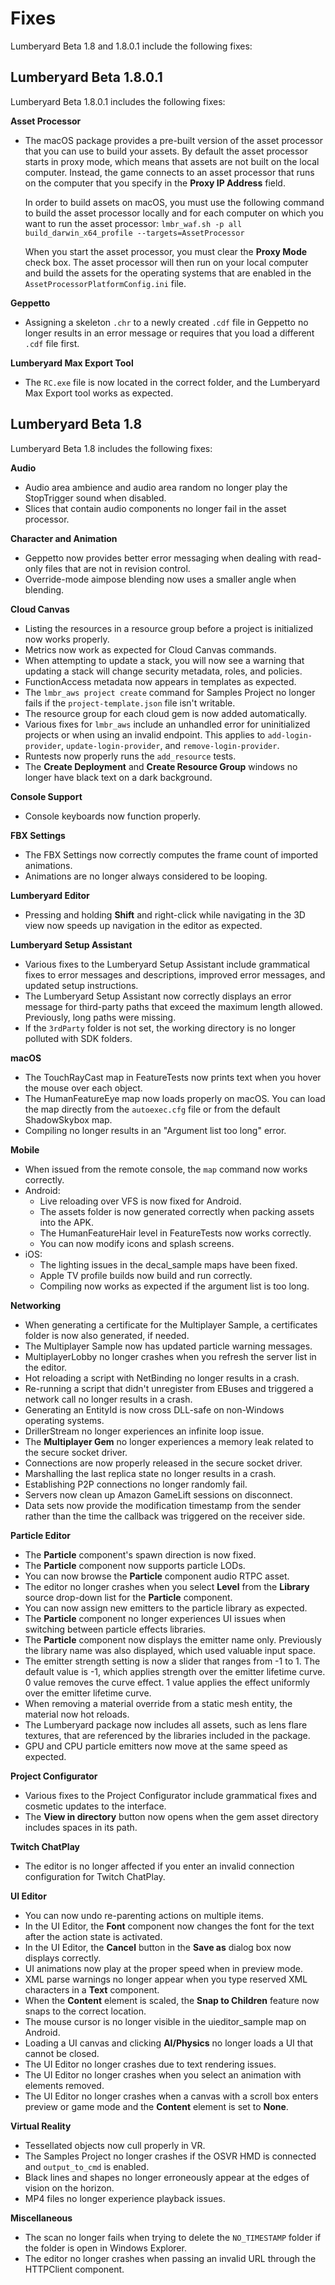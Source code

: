 # Fixes<a name="lumberyard-v1.8-fixes"></a>

Lumberyard Beta 1.8 and 1.8.0.1 include the following fixes:

## Lumberyard Beta 1.8.0.1<a name="lumberyard-v1.8.0.1-fixes"></a>

Lumberyard Beta 1.8.0.1 includes the following fixes:

**Asset Processor**
+ The macOS package provides a pre-built version of the asset processor that you can use to build your assets. By default the asset processor starts in proxy mode, which means that assets are not built on the local computer. Instead, the game connects to an asset processor that runs on the computer that you specify in the **Proxy IP Address** field. 

  In order to build assets on macOS, you must use the following command to build the asset processor locally and for each computer on which you want to run the asset processor: `lmbr_waf.sh -p all build_darwin_x64_profile --targets=AssetProcessor`

  When you start the asset processor, you must clear the **Proxy Mode** check box. The asset processor will then run on your local computer and build the assets for the operating systems that are enabled in the `AssetProcessorPlatformConfig.ini` file.

**Geppetto**
+ Assigning a skeleton `.chr` to a newly created `.cdf` file in Geppetto no longer results in an error message or requires that you load a different `.cdf` file first.

**Lumberyard Max Export Tool**
+ The `RC.exe` file is now located in the correct folder, and the Lumberyard Max Export tool works as expected.

## Lumberyard Beta 1.8<a name="lumberyard-v1.8.0-fixes"></a>

Lumberyard Beta 1.8 includes the following fixes:

**Audio**
+ Audio area ambience and audio area random no longer play the StopTrigger sound when disabled.
+ Slices that contain audio components no longer fail in the asset processor.

**Character and Animation**
+ Geppetto now provides better error messaging when dealing with read-only files that are not in revision control.
+ Override-mode aimpose blending now uses a smaller angle when blending.

**Cloud Canvas**
+ Listing the resources in a resource group before a project is initialized now works properly.
+ Metrics now work as expected for Cloud Canvas commands.
+ When attempting to update a stack, you will now see a warning that updating a stack will change security metadata, roles, and policies.
+ FunctionAccess metadata now appears in templates as expected.
+ The `lmbr_aws project create` command for Samples Project no longer fails if the `project-template.json` file isn't writable.
+ The resource group for each cloud gem is now added automatically.
+ Various fixes for `lmbr_aws` include an unhandled error for uninitialized projects or when using an invalid endpoint. This applies to `add-login-provider`, `update-login-provider`, and `remove-login-provider`.
+ Runtests now properly runs the `add_resource` tests.
+ The **Create Deployment** and **Create Resource Group** windows no longer have black text on a dark background.

**Console Support**
+ Console keyboards now function properly.

**FBX Settings**
+ The FBX Settings now correctly computes the frame count of imported animations.
+ Animations are no longer always considered to be looping.

**Lumberyard Editor**
+ Pressing and holding **Shift** and right-click while navigating in the 3D view now speeds up navigation in the editor as expected.

**Lumberyard Setup Assistant**
+ Various fixes to the Lumberyard Setup Assistant include grammatical fixes to error messages and descriptions, improved error messages, and updated setup instructions.
+ The Lumberyard Setup Assistant now correctly displays an error message for third-party paths that exceed the maximum length allowed. Previously, long paths were missing.
+ If the `3rdParty` folder is not set, the working directory is no longer polluted with SDK folders.

**macOS**
+ The TouchRayCast map in FeatureTests now prints text when you hover the mouse over each object.
+ The HumanFeatureEye map now loads properly on macOS. You can load the map directly from the `autoexec.cfg` file or from the default ShadowSkybox map.
+ Compiling no longer results in an "Argument list too long" error.

**Mobile**
+ When issued from the remote console, the `map` command now works correctly.
+ Android:
  + Live reloading over VFS is now fixed for Android.
  + The assets folder is now generated correctly when packing assets into the APK.
  + The HumanFeatureHair level in FeatureTests now works correctly.
  + You can now modify icons and splash screens.
+ iOS:
  + The lighting issues in the decal\_sample maps have been fixed.
  + Apple TV profile builds now build and run correctly.
  + Compiling now works as expected if the argument list is too long.

**Networking**
+ When generating a certificate for the Multiplayer Sample, a certificates folder is now also generated, if needed.
+ The Multiplayer Sample now has updated particle warning messages.
+ MultiplayerLobby no longer crashes when you refresh the server list in the editor.
+ Hot reloading a script with NetBinding no longer results in a crash.
+ Re-running a script that didn't unregister from EBuses and triggered a network call no longer results in a crash.
+ Generating an EntityId is now cross DLL-safe on non-Windows operating systems.
+ DrillerStream no longer experiences an infinite loop issue.
+ The **Multiplayer Gem** no longer experiences a memory leak related to the secure socket driver.
+ Connections are now properly released in the secure socket driver.
+ Marshalling the last replica state no longer results in a crash.
+ Establishing P2P connections no longer randomly fail.
+ Servers now clean up Amazon GameLift sessions on disconnect.
+ Data sets now provide the modification timestamp from the sender rather than the time the callback was triggered on the receiver side.

**Particle Editor**
+ The **Particle** component's spawn direction is now fixed.
+ The **Particle** component now supports particle LODs.
+ You can now browse the **Particle** component audio RTPC asset.
+ The editor no longer crashes when you select **Level** from the **Library** source drop-down list for the **Particle** component.
+ You can now assign new emitters to the particle library as expected.
+ The **Particle** component no longer experiences UI issues when switching between particle effects libraries.
+ The **Particle** component now displays the emitter name only. Previously the library name was also displayed, which used valuable input space.
+ The emitter strength setting is now a slider that ranges from -1 to 1. The default value is -1, which applies strength over the emitter lifetime curve. 0 value removes the curve effect. 1 value applies the effect uniformly over the emitter lifetime curve.
+ When removing a material override from a static mesh entity, the material now hot reloads.
+ The Lumberyard package now includes all assets, such as lens flare textures, that are referenced by the libraries included in the package.
+ GPU and CPU particle emitters now move at the same speed as expected.

**Project Configurator**
+ Various fixes to the Project Configurator include grammatical fixes and cosmetic updates to the interface.
+ The **View in directory** button now opens when the gem asset directory includes spaces in its path.

**Twitch ChatPlay**
+ The editor is no longer affected if you enter an invalid connection configuration for Twitch ChatPlay.

**UI Editor**
+ You can now undo re-parenting actions on multiple items.
+ In the UI Editor, the **Font** component now changes the font for the text after the action state is activated.
+ In the UI Editor, the **Cancel** button in the **Save as** dialog box now displays correctly.
+ UI animations now play at the proper speed when in preview mode.
+ XML parse warnings no longer appear when you type reserved XML characters in a **Text** component.
+ When the **Content** element is scaled, the **Snap to Children** feature now snaps to the correct location.
+ The mouse cursor is no longer visible in the uieditor\_sample map on Android.
+ Loading a UI canvas and clicking **AI/Physics** no longer loads a UI that cannot be closed.
+ The UI Editor no longer crashes due to text rendering issues.
+ The UI Editor no longer crashes when you select an animation with elements removed.
+ The UI Editor no longer crashes when a canvas with a scroll box enters preview or game mode and the **Content** element is set to **None**.

**Virtual Reality**
+ Tessellated objects now cull properly in VR.
+ The Samples Project no longer crashes if the OSVR HMD is connected and `output_to_cmd` is enabled.
+ Black lines and shapes no longer erroneously appear at the edges of vision on the horizon.
+ MP4 files no longer experience playback issues.

**Miscellaneous**
+ The scan no longer fails when trying to delete the `NO_TIMESTAMP` folder if the folder is open in Windows Explorer.
+ The editor no longer crashes when passing an invalid URL through the HTTPClient component.